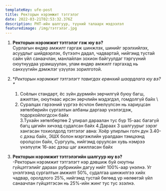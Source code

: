 ```yaml
---
templateKey: ufe-post
title: Ректорын нэрэмжит тэтгэлэг
date: 2022-03-21T02:53:32.376Z
description: РНТ-ийн шалгуур, түүний талаарх мэдээлэл
featuredimage: /img/тэтгэлэг.jpg
---
```

1. **Ректорын нэрэмжит тэтгэлэг гэж юу вэ?**\
   Сурлагын өндөр амжилт гаргаж шинжлэх, шинийг эрэлхийлэх, асуудлыг шийдвэрлэх, бүтээлч дадал, чадвартай, нийгэмд тустай сайн үйл санаачлан, манлайлан зохион байгуулдаг тэргүүний оюутнуудаа урамшуулан, улам өндөр амжилт гаргахад нь санхүүгийн дэмжлэг үзүүлэх зорилготой.
2. **Ректорын нэрэмжит тэтгэлэгт тавигдах ерөнхий шаардлага юу вэ?\**

   1. Соёлын стандарт, ёс зүйн дүрмийн зөрчилгүй буюу багш, ажилтан, оюутнаас ирсэн зөрчлийн мэдэгдэл, гомдолгүй байх \
   2. Суралцах гэрээний үүргээ ёсчлон биелүүлсэн нь хариуцсан хөтөлбөрийн сургалтын албаны даргаар үнэлэгдэж, тодорхойлогдсон байх \
      3.Тухайн хөтөлбөртөө 2 улирал дараалан тус бүр 15-аас багагүй багц цагийн хичээд судалсан байх 4.Дараах 3 шалгуурыг зэрэг хангасан тохиолдолд тэтгэлэг авна: Хоёр улирлын голч дүн 3.40-с дээш байх, ЭШХ болон мэргэжлийн уралдаан тэмцээнд оролцсон байх, Сургууль, нийгэмд оруулсан хувь нэмрээ үнэлүүлж 16-аас дээш цаг ажилласан байх
3. **Ректорын нэрэмжит тэтгэлэгийн шалгуур юу вэ?**\
   -Ректорын нэрэмжит тэтгэлэгт нэр дэвшиж буй оюутны гүйцэтгэлийг дараах рубрикийн дагуу нийт 100%-аар үнэлнэ. Уг үнэлгээнд сургалтын амжилт 50%, судалгаа шинжилгээ хийх чадвар, оролдлого 25%, нийгэмд тустай бөгөөд үр нөлөөтэй үйл санаачлан гүйцэтгэсэн нь 25%-ийн жинг тус тус эзэлнэ.